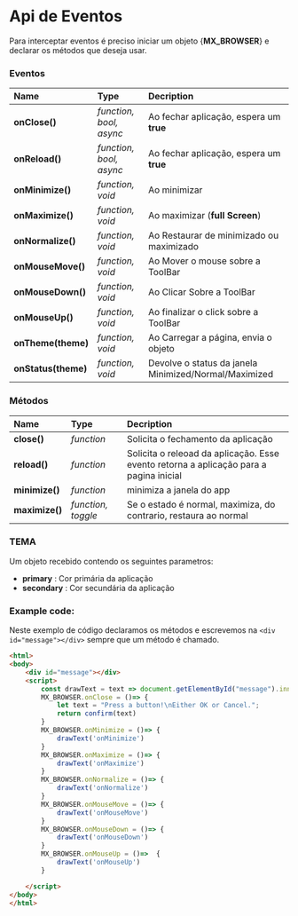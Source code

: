 # Api de Eventos

Para interceptar eventos é preciso iniciar um objeto {**MX_BROWSER**} e declarar os métodos que deseja usar.

### Eventos

|  Name | Type  | Decription   |
| :------------ | :------------ | :------------ |
| **onClose()** | *function, bool, async* |  Ao fechar aplicação, espera um **true**  |
| **onReload()** | *function, bool, async* |  Ao fechar aplicação, espera um **true**  |
| **onMinimize()** | *function, void* |  Ao minimizar  |
|**onMaximize()** | *function, void* |  Ao maximizar (**full Screen**)  |
|**onNormalize()** | *function, void* |  Ao Restaurar de minimizado ou maximizado  |
|**onMouseMove()** | *function, void* |  Ao Mover o mouse sobre a ToolBar |
|**onMouseDown()** | *function, void* |  Ao Clicar Sobre a ToolBar |
|**onMouseUp()**  | *function, void* |  Ao finalizar o click sobre a ToolBar |
|**onTheme(theme)**  | *function, void* |  Ao Carregar a página, envia o objeto |
|**onStatus(theme)**  | *function, void* |  Devolve o status da janela Minimized/Normal/Maximized |


### Métodos
|  Name | Type  | Decription   |
| :------------ | :------------ | :------------ |
| **close()** | *function* |  Solicita o fechamento da aplicação |
| **reload()** | *function* |  Solicita o releoad da aplicação. Esse evento retorna a aplicação para a pagina inicial |
| **minimize()** | *function* | minimiza a janela do app  |
| **maximize()** | *function, toggle* |  Se o estado é normal, maximiza, do contrario, restaura ao normal  |

### TEMA
Um objeto recebido contendo os seguintes parametros:

- **primary** : Cor primária da aplicação
- **secondary** : Cor secundária da aplicação


### Example code:
Neste exemplo de código declaramos os métodos e escrevemos na `<div id="message"></div>`  sempre que um método é chamado.

```html
<html>
<body>
    <div id="message"></div>
    <script>
        const drawText = text => document.getElementById("message").innerText = text;
        MX_BROWSER.onClose = ()=> {
            let text = "Press a button!\nEither OK or Cancel.";
            return confirm(text)
        }
        MX_BROWSER.onMinimize = ()=> {
            drawText('onMinimize')
        }
        MX_BROWSER.onMaximize = ()=> {
            drawText('onMaximize')
        }
        MX_BROWSER.onNormalize = ()=> {
            drawText('onNormalize')
        }
        MX_BROWSER.onMouseMove = ()=> {
            drawText('onMouseMove')
        }
        MX_BROWSER.onMouseDown = ()=> {
            drawText('onMouseDown')
        }
        MX_BROWSER.onMouseUp = ()=>  {
            drawText('onMouseUp')
        }

    </script>
</body>
</html>
```

